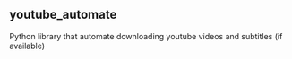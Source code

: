 ## youtube_automate
Python library that automate downloading youtube videos and subtitles (if available)
